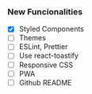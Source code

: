 ### New Funcionalities

- [x] Styled Components
- [ ] Themes
- [ ] ESLint, Prettier
- [ ] Use react-toastify
- [ ] Responsive CSS
- [ ] PWA
- [ ] Github README
